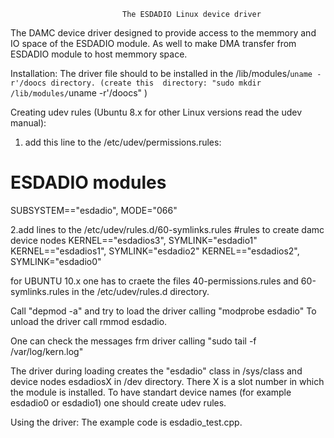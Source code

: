                              The ESDADIO Linux device driver
                             
The DAMC device driver designed to provide access to the memmory and IO space of the ESDADIO module.
As well to make DMA transfer from ESDADIO module to host memmory space.

Installation:
The driver file should to be installed in the /lib/modules/`uname -r'/doocs directory.
(create this  directory: "sudo mkdir /lib/modules/`uname -r'/doocs" )

Creating udev rules (Ubuntu 8.x for other Linux versions read the udev manual):
1. add this line to the /etc/udev/permissions.rules:
# ESDADIO modules
SUBSYSTEM=="esdadio",      MODE="066" 

2.add lines to the /etc/udev/rules.d/60-symlinks.rules
    #rules to create damc device nodes
    KERNEL=="esdadios3",     SYMLINK="esdadio1"
    KERNEL=="esdadios1",     SYMLINK="esdadio2"
    KERNEL=="esdadios2",     SYMLINK="esdadio0"
 
for UBUNTU 10.x one has to craete the files 40-permissions.rules and 60-symlinks.rules in the /etc/udev/rules.d directory.

Call "depmod -a" and try to load the driver calling "modprobe esdadio"
To unload the driver call rmmod esdadio.

One can check the messages frm driver calling "sudo tail -f /var/log/kern.log" 

The driver during loading creates the "esdadio" class in /sys/class and device nodes esdadiosX in /dev 
directory. There X is a slot number in which the module is installed. To have standart device names 
(for example esdadio0 or esdadio1) one should create udev rules.
   
Using the driver:
The example code is esdadio_test.cpp.

